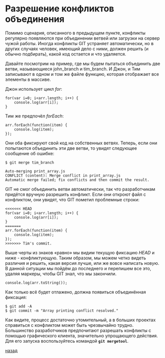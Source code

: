 # Разрешение конфликтов объединения

Помимо сценария, описанного в предыдущем пункте, конфликты регулярно появляются при объединении ветвей или загрузки на сервер чужой работы. Иногда конфликты GIT устраняет автоматически, но в других случаях человек, имеющий дело с ними, должен решить (и обычно подбирать), какой код остается и что удаляется.

Давайте посмотрим на пример, где мы будем пытаться объединить две ветви, называющиеся john_branch и tim_branch. И Джон, и Тим записывают в одном и том же файле функцию, которая отображает все элементы в массиве.

Джон использует цикл *for*:
```
for(var i=0; i<arr.length; i++) {
    console.log(arr[i]);
}
```
Тим же предпочёл *forEach*:
```
arr.forEach(function(item) {
    console.log(item);
});
```
Они оба фиксируют свой код на собственных ветвях. Теперь, если они попытаются объединить эти две ветви, то увидят следующее сообщение об ошибке:
```
$ git merge tim_branch 

Auto-merging print_array.js
CONFLICT (content): Merge conflict in print_array.js
Automatic merge failed; fix conflicts and then commit the result.
```
GIT не смог объединить ветви автоматически, так что разработчикам придётся вручную разрешить конфликт. Если они откроют файл с конфликтом, они увидят, что GIT пометил проблемные строки:
```
<<<<<<< HEAD
for(var i=0; i<arr.length; i++) {
    console.log(arr[i]);
}
=======
arr.forEach(function(item) {
    console.log(item);
});
>>>>>>> Tim's commit.
```
Выше черты из знаков «равно» мы видим текущую фиксацию *HEAD* и ниже - конфликтующую. Таким образом, мы можем четко видеть различия и решить, какая версия лучше, или же вовсе написать новую. В данной ситуации мы пойдём до последнего и перепишем все это, удаляя маркеры, чтобы GIT знал, что мы закончили.
```
console.log(arr.toString());
```
Как только всё будет отлажено, должна появиться объединённая фиксация:
```
$ git add -A
$ git commit -m "Array printing conflict resolved."
```
Как видите, процесс достаточно утомительный, а в больших проектах справиться с конфликтом может быть чрезвычайно трудно. Большинство разработчиков предпочитают разрешать конфликты с помощью графического клиента, значительно упрощающего действия. Для его запуска воспользуйтесь командой **`git mergetool`**.

[назад](./readme.md)